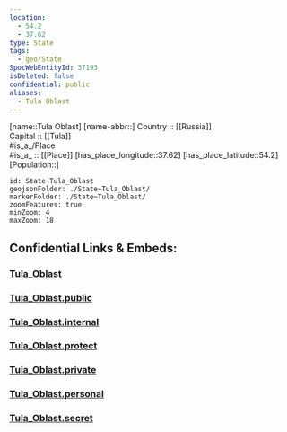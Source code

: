 ```yaml
---
location:
  - 54.2
  - 37.62
type: State
tags:
  - geo/State
SpocWebEntityId: 37193
isDeleted: false
confidential: public
aliases:
  - Tula Oblast
---
```

[name::Tula Oblast] 
[name-abbr::] 
Country :: [[Russia]]  
Capital :: [[Tula]]  
#is_a_/Place  
#is_a_ :: [[Place]] 
[has_place_longitude::37.62] 
[has_place_latitude::54.2] 
[Population::] 



```leaflet
id: State~Tula_Oblast
geojsonFolder: ./State~Tula_Oblast/
markerFolder: ./State~Tula_Oblast/
zoomFeatures: true 
minZoom: 4 
maxZoom: 18
```


## Confidential Links & Embeds: 

### [Tula_Oblast](/_Standards/Earth/Continent/Europe/Europe~East/Russia/Russia~Central/Tula_Oblast.md) 

### [Tula_Oblast.public](/_public/Earth/Continent/Europe/Europe~East/Russia/Russia~Central/Tula_Oblast.public.md) 

### [Tula_Oblast.internal](/_internal/Earth/Continent/Europe/Europe~East/Russia/Russia~Central/Tula_Oblast.internal.md) 

### [Tula_Oblast.protect](/_protect/Earth/Continent/Europe/Europe~East/Russia/Russia~Central/Tula_Oblast.protect.md) 

### [Tula_Oblast.private](/_private/Earth/Continent/Europe/Europe~East/Russia/Russia~Central/Tula_Oblast.private.md) 

### [Tula_Oblast.personal](/_personal/Earth/Continent/Europe/Europe~East/Russia/Russia~Central/Tula_Oblast.personal.md) 

### [Tula_Oblast.secret](/_secret/Earth/Continent/Europe/Europe~East/Russia/Russia~Central/Tula_Oblast.secret.md)

